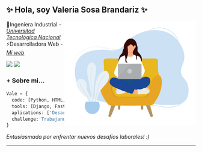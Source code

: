 <h2> ✨ Hola, soy Valeria Sosa Brandariz ✨</h2>
<img align='right' src="https://github.com/vsosabrandariz/vsosabrandariz/blob/f08ceede5bc43f41b3f745a877c336dc3c5ba683/dibujo_sin_base.png" width="350">
<p>	🔭Ingeniera Industrial - <em><a href="http://www.utn.edu.ar">Universitad Tecnológica Nacional</a></em></br> ⚡Desarrolladora Web - <em><a href="https://www.linkedin.com/in/valeria-sosa-brandariz-b7091b60/">Mi web</a>
</em></p>

<p><a href="https://www.linkedin.com/in/valeria-sosa-brandariz-b7091b60/"><img src="https://img.shields.io/badge/linkedin-%230077B5.svg?&style=for-the-badge&logo=linkedin&logoColor=white" height=25></a> <a href="https://www.instagram.com/vsosabrandariz/"><img src="https://img.shields.io/badge/instagram-%23E4405F.svg?&style=for-the-badge&logo=instagram&logoColor=white" height=25></a> 
</p>

### + Sobre mi...  

```python
Vale = {
  code: [Python, HTML, CSS],
  tools: [Django, FastApi, Reflex, Bootstrap,],
  aplications: ['Desarrollo Web', 'Análisis de Datos']
  challenge:'Trabajando día a día para ampliar mis conocimientos en programación'
}
```

<em>Entusiasmada por enfrentar nuevos desafíos laborales! :)</em>

---

